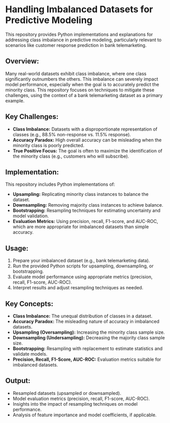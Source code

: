 # Handling Imbalanced Datasets for Predictive Modeling

This repository provides Python implementations and explanations for addressing class imbalance in predictive modeling, particularly relevant to scenarios like customer response prediction in bank telemarketing.

## Overview:

Many real-world datasets exhibit class imbalance, where one class significantly outnumbers the others. This imbalance can severely impact model performance, especially when the goal is to accurately predict the minority class. This repository focuses on techniques to mitigate these challenges, using the context of a bank telemarketing dataset as a primary example.

## Key Challenges:

* **Class Imbalance:** Datasets with a disproportionate representation of classes (e.g., 88.5% non-response vs. 11.5% response).
* **Accuracy Paradox:** High overall accuracy can be misleading when the minority class is poorly predicted.
* **True Positive Focus:** The goal is often to maximize the identification of the minority class (e.g., customers who will subscribe).

## Implementation:

This repository includes Python implementations of:

* **Upsampling:** Replicating minority class instances to balance the dataset.
* **Downsampling:** Removing majority class instances to achieve balance.
* **Bootstrapping:** Resampling techniques for estimating uncertainty and model validation.
* **Evaluation Metrics:** Using precision, recall, F1-score, and AUC-ROC, which are more appropriate for imbalanced datasets than simple accuracy.

## Usage:

1.  Prepare your imbalanced dataset (e.g., bank telemarketing data).
2.  Run the provided Python scripts for upsampling, downsampling, or bootstrapping.
3.  Evaluate model performance using appropriate metrics (precision, recall, F1-score, AUC-ROC).
4.  Interpret results and adjust resampling techniques as needed.

## Key Concepts:

* **Class Imbalance:** The unequal distribution of classes in a dataset.
* **Accuracy Paradox:** The misleading nature of accuracy in imbalanced datasets.
* **Upsampling (Oversampling):** Increasing the minority class sample size.
* **Downsampling (Undersampling):** Decreasing the majority class sample size.
* **Bootstrapping:** Resampling with replacement to estimate statistics and validate models.
* **Precision, Recall, F1-Score, AUC-ROC:** Evaluation metrics suitable for imbalanced datasets.

## Output:

* Resampled datasets (upsampled or downsampled).
* Model evaluation metrics (precision, recall, F1-score, AUC-ROC).
* Insights into the impact of resampling techniques on model performance.
* Analysis of feature importance and model coefficients, if applicable.
